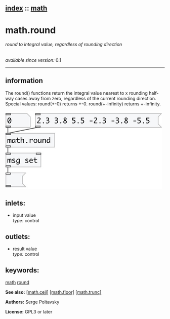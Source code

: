 [index](index.html) :: [math](category_math.html)
---

# math.round

###### round to integral value, regardless of rounding direction

*available since version:* 0.1

---


## information
The round() functions return the integral value nearest to x rounding half-way cases away from zero, regardless of the current rounding direction. Special values: round(+-0) returns +-0. round(+-infinity) returns +-infinity.


[![example](../examples/img/math.round.jpg)](../examples/pd/math.round.pd)









## inlets:

* input value<br>
_type:_ control



## outlets:

* result value<br>
_type:_ control



## keywords:

[math](keywords/math.html)
[round](keywords/round.html)



**See also:**
[\[math.ceil\]](math.ceil.html)
[\[math.floor\]](math.floor.html)
[\[math.trunc\]](math.trunc.html)




**Authors:** Serge Poltavsky




**License:** GPL3 or later





